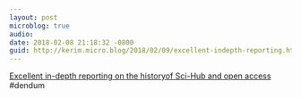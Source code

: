 ```yaml
---
layout: post
microblog: true
audio: 
date: 2018-02-08 21:18:32 -0800
guid: http://kerim.micro.blog/2018/02/09/excellent-indepth-reporting.html
---
```

[Excellent in-depth reporting on the historyof Sci-Hub and open access](https://www.theverge.com/2018/2/8/16985666/alexandra-elbakyan-sci-hub-open-access-science-papers-lawsuit) #dendum
